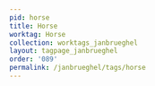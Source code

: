 ```yaml
---
pid: horse
title: Horse
worktag: Horse
collection: worktags_janbrueghel
layout: tagpage_janbrueghel
order: '089'
permalink: /janbrueghel/tags/horse
---
```


